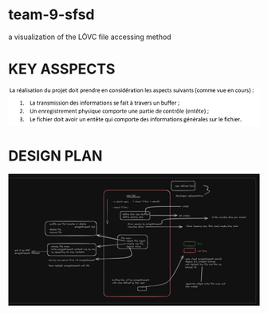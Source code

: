 # team-9-sfsd
a visualization of the LŌVC file accessing method




# KEY ASSPECTS
![important](https://github.com/NabilKara/GUI_Meth_Acces_Fichiers/blob/main/src/Screenshot_20231228_154519.png)

# DESIGN PLAN
![the developement plan](https://github.com/NabilKara/GUI_Meth_Acces_Fichiers/blob/main/DESIGN_PLAN_DARK.png)


